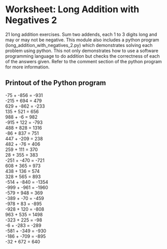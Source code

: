 # Worksheet: Long Addition with Negatives 2
21 long addition exercises. Sum two addends, each 1 to 3 digits long and may or may not be negative. This module also includes a python program (long_addition_with_negatives_2.py) which demonstrates solving each problem using python. This not only demonstrates how to use a software programming language to do addition but checks the correctness of each of the answers given. Refer to the comment section of the python program for more information.

## Printout of the Python program
-75   + -856  = -931  \
-215  + 694   = 479   \
629   + -862  = -233  \
135   + 521   = 656   \
988   + -6    = 982   \
-915  + 122   = -793  \
488   + 828   = 1316  \
-86   + 837   = 751   \
447   + -209  = 238   \
482   + -76   = 406   \
259   + 111   = 370   \
28    + 355   = 383   \
-251  + -470  = -721  \
608   + 365   = 973   \
438   + 136   = 574   \
328   + 565   = 893   \
-514  + -840  = -1354 \
-999  + -961  = -1960 \
-579  + 948   = 369   \
-389  + -70   = -459  \
-978  + 83    = -895  \
-928  + 120   = -808  \
963   + 535   = 1498  \
-323  + 225   = -98   \
-6    + -283  = -289  \
-581  + -349  = -930  \
-186  + -709  = -895    
-32   + 672   = 640 
